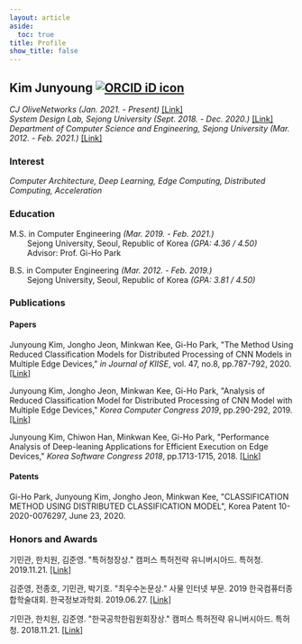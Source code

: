 ```yaml
---
layout: article
aside:
  toc: true
title: Profile
show_title: false
---
```


## Kim Junyoung <a href="https://orcid.org/0000-0002-9007-7145" target='_blank' style="vertical-align:top;"><img src="https://orcid.org/sites/default/files/images/orcid_16x16.png" alt="ORCID iD icon"></a>

*CJ OliveNetworks (Jan. 2021. - Present)* <a href="https://www.cjolivenetworks.co.kr:449" target='_blank'>[Link]</a><br />
*System Design Lab, Sejong University (Sept. 2018. - Dec. 2020.)* <a href="http://sdl.sejong.ac.kr" target='_blank'>[Link]</a><br />
*Department of Computer Science and Engineering, Sejong University (Mar. 2012. - Feb. 2021.)* <a href="http://www.sejong.ac.kr" target='_blank'>[Link]</a>

### Interest

*Computer Architecture, Deep Learning, Edge Computing, Distributed Computing, Acceleration*

### Education

M.S. in Computer Engineering *(Mar. 2019. - Feb. 2021.)*<br>
&nbsp;&nbsp;&nbsp;&nbsp;&nbsp;&nbsp;&nbsp;&nbsp;Sejong University, Seoul, Republic of Korea *(GPA: 4.36 / 4.50)*<br>
&nbsp;&nbsp;&nbsp;&nbsp;&nbsp;&nbsp;&nbsp;&nbsp;Advisor: Prof. Gi-Ho Park

B.S. in Computer Engineering *(Mar. 2012. - Feb. 2019.)*<br>
&nbsp;&nbsp;&nbsp;&nbsp;&nbsp;&nbsp;&nbsp;&nbsp;Sejong University, Seoul, Republic of Korea *(GPA: 3.81 / 4.50)*

### Publications

#### Papers

Junyoung Kim, Jongho Jeon, Minkwan Kee, Gi-Ho Park, "The Method Using Reduced Classification Models for Distributed Processing of CNN Models in Multiple Edge Devices," *in Journal of KIISE*, vol. 47, no.8, pp.787-792, 2020. <a href="https://doi.org/10.5626/JOK.2020.47.8.787" target='_blank'>[Link]</a>

Junyoung Kim, Jongho Jeon, Minkwan Kee, Gi-Ho Park, "Analysis of Reduced Classification Model for Distributed Processing of CNN Model with Multiple Edge Devices," *Korea Computer Congress 2019*, pp.290-292, 2019. <a href="http://www.dbpia.co.kr/journal/articleDetail?nodeId=NODE08763159" target='_blank'>[Link]</a>

Junyoung Kim, Chiwon Han, Minkwan Kee, Gi-Ho Park, "Performance Analysis of Deep-leaning Applications for Efficient Execution on Edge Devices," *Korea Software Congress 2018*, pp.1713-1715, 2018. <a href="http://www.dbpia.co.kr/journal/articleDetail?nodeId=NODE07614068" target='_blank'>[Link]</a>

#### Patents

Gi-Ho Park, Junyoung Kim, Jongho Jeon, Minkwan Kee, "CLASSIFICATION METHOD USING DISTRIBUTED CLASSIFICATION MODEL", Korea Patent 10-2020-0076297, June 23, 2020.

### Honors and Awards

기민관, 한치원, 김준영. "특허청장상." 캠퍼스 특허전략 유니버시아드. 특허청. 2019.11.21. <a href="https://www.kipa.org/cpu/4_u2019.jsp" target='_blank'>[Link]</a>

김준영, 전종호, 기민관, 박기호. "최우수논문상." 사물 인터넷 부문. 2019 한국컴퓨터종합학술대회. 한국정보과학회. 2019.06.27. <a href="http://kiise.or.kr/conference/kcc/2019/" target='_blank'>[Link]</a>

기민관, 한치원, 김준영. "한국공학한림원회장상." 캠퍼스 특허전략 유니버시아드. 특허청. 2018.11.21. <a href="https://www.kipa.org/cpu/4_u2018.jsp" target='_blank'>[Link]</a>
